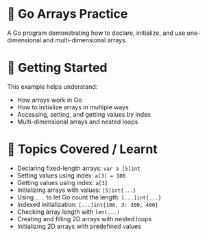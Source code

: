 # 🐹 Go Arrays Practice

A Go program demonstrating how to declare, initialize, and use one-dimensional and multi-dimensional arrays.


# 🚀 Getting Started

This example helps understand:
- How arrays work in Go
- How to initialize arrays in multiple ways
- Accessing, setting, and getting values by index
- Multi-dimensional arrays and nested loops


# 🔧 Topics Covered / Learnt

- Declaring fixed-length arrays: `var a [5]int`
- Setting values using index: `a[3] = 100`
- Getting values using index: `a[3]`
- Initializing arrays with values: `[5]int{...}`
- Using `...` to let Go count the length: `[...]int{...}`
- Indexed initialization: `[...]int{100, 3: 300, 400}`
- Checking array length with `len(...)`
- Creating and filling 2D arrays with nested loops
- Initializing 2D arrays with predefined values
